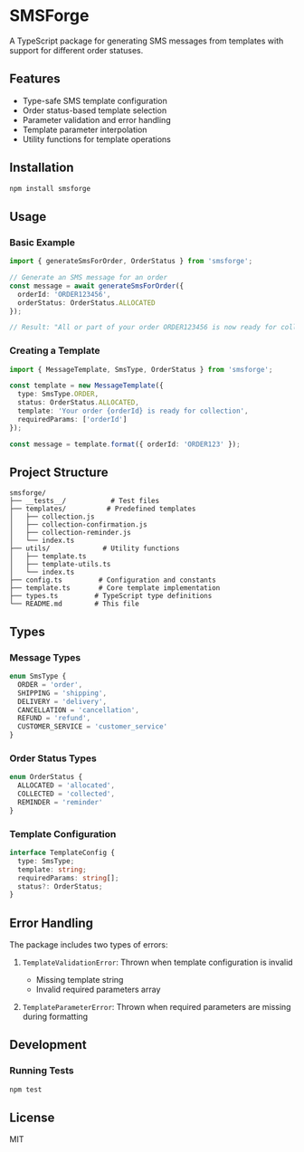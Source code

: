# SMSForge

A TypeScript package for generating SMS messages from templates with support for different order statuses.

## Features

- Type-safe SMS template configuration
- Order status-based template selection
- Parameter validation and error handling
- Template parameter interpolation
- Utility functions for template operations

## Installation

```bash
npm install smsforge
```

## Usage

### Basic Example

```typescript
import { generateSmsForOrder, OrderStatus } from 'smsforge';

// Generate an SMS message for an order
const message = await generateSmsForOrder({
  orderId: 'ORDER123456',
  orderStatus: OrderStatus.ALLOCATED
});

// Result: "All or part of your order ORDER123456 is now ready for collection..."
```

### Creating a Template

```typescript
import { MessageTemplate, SmsType, OrderStatus } from 'smsforge';

const template = new MessageTemplate({
  type: SmsType.ORDER,
  status: OrderStatus.ALLOCATED,
  template: 'Your order {orderId} is ready for collection',
  requiredParams: ['orderId']
});

const message = template.format({ orderId: 'ORDER123' });
```

## Project Structure

```
smsforge/
├── __tests__/           # Test files
├── templates/          # Predefined templates
│   ├── collection.js
│   ├── collection-confirmation.js
│   ├── collection-reminder.js
│   └── index.ts
├── utils/             # Utility functions
│   ├── template.ts
│   ├── template-utils.ts
│   └── index.ts
├── config.ts         # Configuration and constants
├── template.ts       # Core template implementation
├── types.ts         # TypeScript type definitions
└── README.md        # This file
```

## Types

### Message Types
```typescript
enum SmsType {
  ORDER = 'order',
  SHIPPING = 'shipping',
  DELIVERY = 'delivery',
  CANCELLATION = 'cancellation',
  REFUND = 'refund',
  CUSTOMER_SERVICE = 'customer_service'
}
```

### Order Status Types
```typescript
enum OrderStatus {
  ALLOCATED = 'allocated',
  COLLECTED = 'collected',
  REMINDER = 'reminder'
}
```

### Template Configuration
```typescript
interface TemplateConfig {
  type: SmsType;
  template: string;
  requiredParams: string[];
  status?: OrderStatus;
}
```

## Error Handling

The package includes two types of errors:

1. `TemplateValidationError`: Thrown when template configuration is invalid
   - Missing template string
   - Invalid required parameters array

2. `TemplateParameterError`: Thrown when required parameters are missing during formatting

## Development

### Running Tests
```bash
npm test
```

## License

MIT